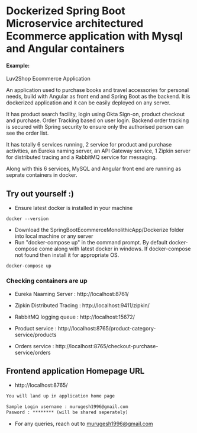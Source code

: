 # Dockerized Spring Boot Microservice architectured Ecommerce application with Mysql and Angular containers

#### Example:

Luv2Shop Ecommerce Application 

An application used to purchase books and travel accessories for personal needs, build with Angular as front end and Spring Boot as the backend. It is dockerized application and it can be easily deployed on any server.

It has product search facility, login using Okta Sign-on, product checkout and purchase. Order Tracking based on user login. Backend order tracking is secured with Spring security to ensure only the authorised person can see the order list.

It has totally 6 services running, 2 service for product and purchase activities, an Eureka naming server, an API Gateway service, 1 Zipkin server for distributed tracing and a RabbitMQ service for messaging.

Along with this 6 services, MySQL and Angular front end are running as seprate containers in docker.  

## Try out yourself :)

- Ensure latest docker is installed in your machine

```
docker --version
```

- Download the SpringBootEcommerceMonolithicApp/Dockerize folder into local machine or any server
- Run "docker-compose up" in the command prompt. By default docker-compose come along with latest docker in windows. If docker-compose not found then install it for appropriate OS. 

```
docker-compose up
```


### Checking containers are up

- Eureka Naaming Server : http://localhost:8761/

- Zipkin Distributed Tracing : http://localhost:9411/zipkin/

- RabbitMQ logging queue : http://localhost:15672/

- Product service : http://localhost:8765/product-category-service/products

- Orders service : http://localhost:8765/checkout-purchase-service/orders

## Frontend application Homepage URL

- http://localhost:8765/

```txt
You will land up in application home page
```

```txt
Sample Login username : murugesh1996@gmail.com
Pasword : ******** (will be shared seperately)
```

- For any queries, reach out to murugesh1996@gmail.com
